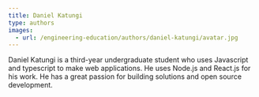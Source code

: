 ```yaml
---
title: Daniel Katungi
type: authors
images:
  - url: /engineering-education/authors/daniel-katungi/avatar.jpg 
---
```

Daniel Katungi is a third-year undergraduate student who uses Javascript and typescript to make web applications. He uses Node.js and React.js for his work. He has a great passion for building solutions and open source development.
